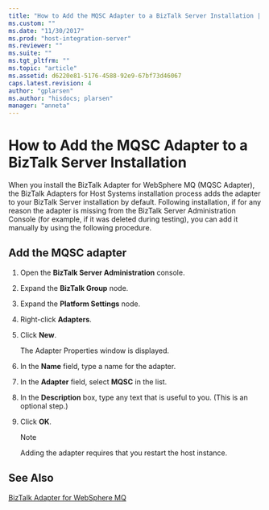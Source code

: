 ```yaml
---
title: "How to Add the MQSC Adapter to a BizTalk Server Installation | Microsoft Docs"
ms.custom: ""
ms.date: "11/30/2017"
ms.prod: "host-integration-server"
ms.reviewer: ""
ms.suite: ""
ms.tgt_pltfrm: ""
ms.topic: "article"
ms.assetid: d6220e81-5176-4588-92e9-67bf73d46067
caps.latest.revision: 4
author: "gplarsen"
ms.author: "hisdocs; plarsen"
manager: "anneta"
---
```

# How to Add the MQSC Adapter to a BizTalk Server Installation
When you install the BizTalk Adapter for WebSphere MQ (MQSC Adapter), the BizTalk Adapters for Host Systems installation process adds the adapter to your BizTalk Server installation by default. Following installation, if for any reason the adapter is missing from the BizTalk Server Administration Console (for example, if it was deleted during testing), you can add it manually by using the following procedure.  
  
## Add the MQSC adapter  
  
1.  Open the **BizTalk Server Administration** console.  
  
2.  Expand the **BizTalk Group** node.  
  
3.  Expand the **Platform Settings** node.  
  
4.  Right-click **Adapters**.  
  
5.  Click **New**.  
  
     The Adapter Properties window is displayed.  
  
6.  In the **Name** field, type a name for the adapter.  
  
7.  In the **Adapter** field, select **MQSC** in the list.  
  
8.  In the **Description** box, type any text that is useful to you. (This is an optional step.)  
  
9. Click **OK**.  
  
    > [!NOTE]
    >  Adding the adapter requires that you restart the host instance.  
  
## See Also  
 [BizTalk Adapter for WebSphere MQ](../core/biztalk-adapter-for-websphere-mq2.md)   